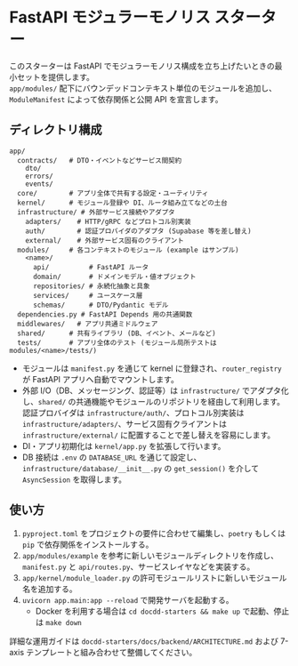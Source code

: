 # FastAPI モジュラーモノリス スターター

このスターターは FastAPI でモジュラーモノリス構成を立ち上げたいときの最小セットを提供します。  
`app/modules/` 配下にバウンデッドコンテキスト単位のモジュールを追加し、`ModuleManifest` によって依存関係と公開 API を宣言します。

## ディレクトリ構成

```
app/
  contracts/   # DTO・イベントなどサービス間契約
    dto/
    errors/
    events/
  core/        # アプリ全体で共有する設定・ユーティリティ
  kernel/      # モジュール登録や DI、ルータ組み立てなどの土台
  infrastructure/ # 外部サービス接続やアダプタ
    adapters/    # HTTP/gRPC などプロトコル別実装
    auth/        # 認証プロバイダのアダプタ (Supabase 等を差し替え)
    external/    # 外部サービス固有のクライアント
  modules/     # 各コンテキストのモジュール (example はサンプル)
    <name>/
      api/          # FastAPI ルータ
      domain/       # ドメインモデル・値オブジェクト
      repositories/ # 永続化抽象と具象
      services/     # ユースケース層
      schemas/      # DTO/Pydantic モデル
  dependencies.py # FastAPI Depends 用の共通関数
  middlewares/   # アプリ共通ミドルウェア
  shared/      # 共有ライブラリ (DB、イベント、メールなど)
  tests/       # アプリ全体のテスト (モジュール局所テストは modules/<name>/tests/)
```

- モジュールは `manifest.py` を通じて kernel に登録され、`router_registry` が FastAPI アプリへ自動でマウントします。
- 外部 I/O（DB、メッセージング、認証等）は `infrastructure/` でアダプタ化し、`shared/` の共通機能やモジュールのリポジトリを経由して利用します。認証プロバイダは `infrastructure/auth/`、プロトコル別実装は `infrastructure/adapters/`、サービス固有クライアントは `infrastructure/external/` に配置することで差し替えを容易にします。
- DI・アプリ初期化は `kernel/app.py` を拡張して行います。
- DB 接続は `.env` の `DATABASE_URL` を通じて設定し、`infrastructure/database/__init__.py` の `get_session()` を介して `AsyncSession` を取得します。

## 使い方

1. `pyproject.toml` をプロジェクトの要件に合わせて編集し、`poetry` もしくは `pip` で依存関係をインストールする。
2. `app/modules/example` を参考に新しいモジュールディレクトリを作成し、`manifest.py` と `api/routes.py`、サービスレイヤなどを実装する。
3. `app/kernel/module_loader.py` の許可モジュールリストに新しいモジュール名を追加する。
4. `uvicorn app.main:app --reload` で開発サーバを起動する。
   - Docker を利用する場合は `cd docdd-starters && make up` で起動、停止は `make down`

詳細な運用ガイドは `docdd-starters/docs/backend/ARCHITECTURE.md` および 7-axis テンプレートと組み合わせて整備してください。
